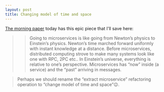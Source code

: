 ```yaml
---
layout: post
title: Changing model of time and space
---
```


[The morning paper](https://blog.acolyer.org/2016/09/13/data-on-the-outside-versus-data-on-the-inside/) today has this epic piece that I'll save here:

> >  Going to microservices is like going from Newton’s physics to Einstein’s physics. Newton’s time marched forward uniformly with instant knowledge at a distance. Before microservices, distributed computing strove to make many systems look like one with RPC, 2PC etc.. In Einstein’s universe, everything is relative to one’s perspective. Microservices has “now” inside (a service) and the “past” arriving in messages.

> Perhaps we should rename the “extract microservice” refactoring operation to “change model of time and space”😉.
